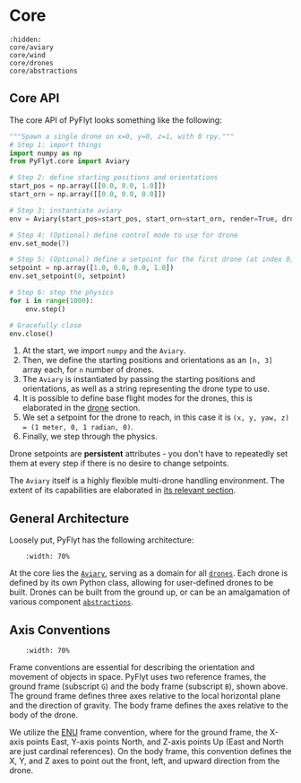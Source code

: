 # Core

```{toctree}
:hidden:
core/aviary
core/wind
core/drones
core/abstractions
```

## Core API

The core API of PyFlyt looks something like the following:

```python
"""Spawn a single drone on x=0, y=0, z=1, with 0 rpy."""
# Step 1: import things
import numpy as np
from PyFlyt.core import Aviary

# Step 2: define starting positions and orientations
start_pos = np.array([[0.0, 0.0, 1.0]])
start_orn = np.array([[0.0, 0.0, 0.0]])

# Step 3: instantiate aviary
env = Aviary(start_pos=start_pos, start_orn=start_orn, render=True, drone_type="quadx")

# Step 4: (Optional) define control mode to use for drone
env.set_mode(7)

# Step 5: (Optional) define a setpoint for the first drone (at index 0) in the aviary
setpoint = np.array([1.0, 0.0, 0.0, 1.0])
env.set_setpoint(0, setpoint)

# Step 6: step the physics
for i in range(1000):
    env.step()

# Gracefully close
env.close()
```

1. At the start, we import `numpy` and the `Aviary`.
2. Then, we define the starting positions and orientations as an `[n, 3]` array each, for `n` number of drones.
3. The `Aviary` is instantiated by passing the starting positions and orientations, as well as a string representing the drone type to use.
4. It is possible to define base flight modes for the drones, this is elaborated in the [drone](core/abstractions/base_drone.md) section.
5. We set a setpoint for the drone to reach, in this case it is `(x, y, yaw, z) = (1 meter, 0, 1 radian, 0)`.
6. Finally, we step through the physics.

Drone setpoints are __persistent__ attributes - you don't have to repeatedly set them at every step if there is no desire to change setpoints.

The `Aviary` itself is a highly flexible multi-drone handling environment.
The extent of its capabilities are elaborated in [its relevant section](core/aviary.md).

## General Architecture

Loosely put, PyFlyt has the following architecture:

```{figure} https://raw.githubusercontent.com/jjshoots/PyFlyt/master/readme_assets/pyflyt_architecture.png
    :width: 70%
```

At the core lies the [`Aviary`](core/aviary), serving as a domain for all [`drones`](core/drones).
Each drone is defined by its own Python class, allowing for user-defined drones to be built.
Drones can be built from the ground up, or can be an amalgamation of various component [`abstractions`](core/abstractions).

## Axis Conventions

```{figure} https://raw.githubusercontent.com/jjshoots/PyFlyt/master/readme_assets/duck_frame.png
    :width: 70%
```

Frame conventions are essential for describing the orientation and movement of objects in space.
PyFlyt uses two reference frames, the ground frame (subscript `G`) and the body frame (subscript `B`), shown above.
The ground frame defines three axes relative to the local horizontal plane and the direction of gravity.
The body frame defines the axes relative to the body of the drone.

We utilize the [ENU](https://en.wikipedia.org/wiki/Geodetic_datum#Local_east.2C_north.2C_up_.28ENU.29_coordinates) frame convention, where for the ground frame,
the X-axis points East, Y-axis points North, and Z-axis points Up (East and North are just cardinal references).
On the body frame, this convention defines the X, Y, and Z axes to point out the front, left, and upward direction from the drone.
